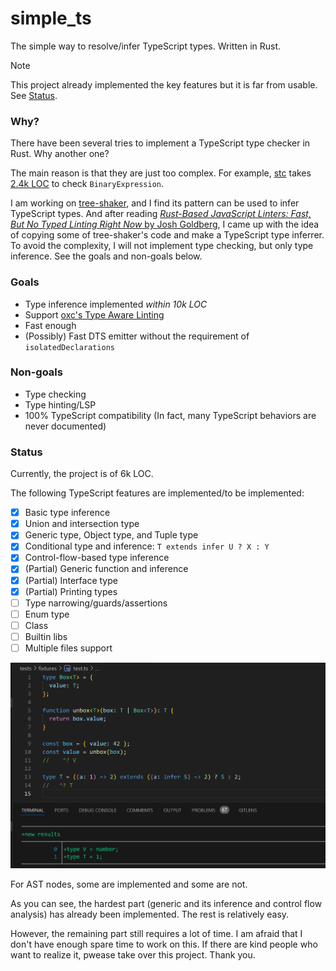 # simple_ts

The simple way to resolve/infer TypeScript types. Written in Rust.

> [!NOTE]
>
> This project already implemented the key features but it is far from usable. See [Status](#status).

### Why?

There have been several tries to implement a TypeScript type checker in Rust. Why another one?

The main reason is that they are just too complex. For example, [stc](https://github.com/dudykr/stc) takes [2.4k LOC](https://github.com/dudykr/stc/blob/main/crates/stc_ts_file_analyzer/src/analyzer/expr/bin.rs) to check `BinaryExpression`.

I am working on [tree-shaker](https://github.com/KermanX/tree-shaker), and I find its pattern can be used to infer TypeScript types. And after reading [_Rust-Based JavaScript Linters: Fast, But No Typed Linting Right Now_ by Josh Goldberg](https://www.joshuakgoldberg.com/blog/rust-based-javascript-linters-fast-but-no-typed-linting-right-now/#option-reimplementing-typescript-at-native-speed), I came up with the idea of copying some of tree-shaker's code and make a TypeScript type inferrer. To avoid the complexity, I will not implement type checking, but only type inference. See the goals and non-goals below.

### Goals

- Type inference implemented _within 10k LOC_
- Support [oxc's Type Aware Linting](https://github.com/oxc-project/oxc/issues/3105)
- Fast enough
- (Possibly) Fast DTS emitter without the requirement of `isolatedDeclarations`

### Non-goals

- Type checking
- Type hinting/LSP
- 100% TypeScript compatibility (In fact, many TypeScript behaviors are never documented)

### Status

Currently, the project is of 6k LOC.

The following TypeScript features are implemented/to be implemented:

- [x] Basic type inference
- [x] Union and intersection type
- [x] Generic type, Object type, and Tuple type
- [x] Conditional type and inference: `T extends infer U ? X : Y`
- [x] Control-flow-based type inference
- [x] (Partial) Generic function and inference
- [x] (Partial) Interface type
- [x] (Partial) Printing types
- [ ] Type narrowing/guards/assertions
- [ ] Enum type
- [ ] Class
- [ ] Builtin libs
- [ ] Multiple files support

![A small demo](./assets/image.png)

For AST nodes, some are implemented and some are not.

As you can see, the hardest part (generic and its inference and control flow analysis) has already been implemented. The rest is relatively easy.

However, the remaining part still requires a lot of time. I am afraid that I don't have enough spare time to work on this. If there are kind people who want to realize it, pwease take over this project. Thank you.
